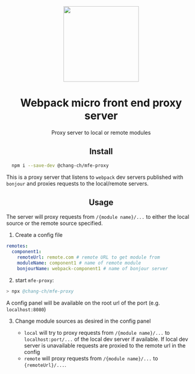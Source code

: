 <div align="center">
  <a href="https://github.com/webpack/webpack">
    <img width="200" height="200"
      src="https://webpack.js.org/assets/icon-square-big.svg">
  </a>
  <h1>Webpack micro front end proxy server</h1>
  <p>Proxy server to local or remote modules</p>
</div>

<h2 align="center">Install</h2>

```bash
  npm i --save-dev @chang-ch/mfe-proxy
```

This is a proxy server that listens to `webpack` dev servers published with `bonjour` and proxies requests to the local/remote servers.

<h2 align="center">Usage</h2>

The server will proxy requests from `/{module name}/...` to either the local source or the remote source specified.

1. Create a config file

```yaml
remotes:
  component1:
    remoteUrl: remote.com # remote URL to get module from
    moduleName: component1 # name of remote module
    bonjourName: webpack-component1 # name of bonjour server
```

2. start `mfe-proxy`:

```s
> npx @chang-ch/mfe-proxy
```

A config panel will be available on the root url of the port (e.g. `localhost:8080`)

3. Change module sources as desired in the config panel

   - `local` will try to proxy requests from `/{module name}/...` to `localhost:port/...` of the local dev server if available. If local dev server is unavailable requests are proxied to the remote url in the config
   - `remote` will proxy requests from `/{module name}/...` to `{remoteUrl}/...`.
